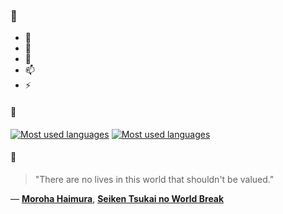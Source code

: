 ### 👋

- 🔭
- 🌱
- 💬
- 📫
- ⚡

#### 🧏

[![Most used languages](https://github-readme-stats-aynah.vercel.app/api/top-langs/?username=aynh&theme=solarized-dark&langs_count=6&layout=compact&hide_title=true)](https://github.com/anuraghazra/github-readme-stats#gh-dark-mode-only)
[![Most used languages](https://github-readme-stats-aynah.vercel.app/api/top-langs/?username=aynh&theme=solarized-light&langs_count=6&layout=compact&hide_title=true)](https://github.com/anuraghazra/github-readme-stats#gh-light-mode-only)

#### 💬

> "There are no lives in this world that shouldn't be valued."

&mdash; [**Moroha Haimura**](https://myanimelist.net/character.php?q=Moroha%20Haimura&cat=character), [**Seiken Tsukai no World Break**](https://myanimelist.net/search/all?q=Seiken%20Tsukai%20no%20World%20Break&cat=all)
